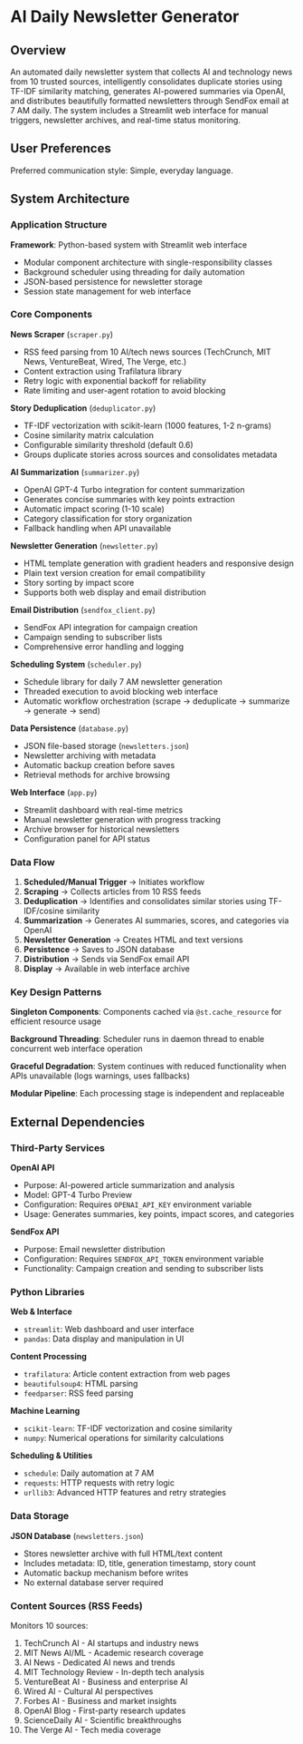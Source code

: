 # AI Daily Newsletter Generator

## Overview

An automated daily newsletter system that collects AI and technology news from 10 trusted sources, intelligently consolidates duplicate stories using TF-IDF similarity matching, generates AI-powered summaries via OpenAI, and distributes beautifully formatted newsletters through SendFox email at 7 AM daily. The system includes a Streamlit web interface for manual triggers, newsletter archives, and real-time status monitoring.

## User Preferences

Preferred communication style: Simple, everyday language.

## System Architecture

### Application Structure

**Framework**: Python-based system with Streamlit web interface
- Modular component architecture with single-responsibility classes
- Background scheduler using threading for daily automation
- JSON-based persistence for newsletter storage
- Session state management for web interface

### Core Components

**News Scraper** (`scraper.py`)
- RSS feed parsing from 10 AI/tech news sources (TechCrunch, MIT News, VentureBeat, Wired, The Verge, etc.)
- Content extraction using Trafilatura library
- Retry logic with exponential backoff for reliability
- Rate limiting and user-agent rotation to avoid blocking

**Story Deduplication** (`deduplicator.py`)
- TF-IDF vectorization with scikit-learn (1000 features, 1-2 n-grams)
- Cosine similarity matrix calculation
- Configurable similarity threshold (default 0.6)
- Groups duplicate stories across sources and consolidates metadata

**AI Summarization** (`summarizer.py`)
- OpenAI GPT-4 Turbo integration for content summarization
- Generates concise summaries with key points extraction
- Automatic impact scoring (1-10 scale)
- Category classification for story organization
- Fallback handling when API unavailable

**Newsletter Generation** (`newsletter.py`)
- HTML template generation with gradient headers and responsive design
- Plain text version creation for email compatibility
- Story sorting by impact score
- Supports both web display and email distribution

**Email Distribution** (`sendfox_client.py`)
- SendFox API integration for campaign creation
- Campaign sending to subscriber lists
- Comprehensive error handling and logging

**Scheduling System** (`scheduler.py`)
- Schedule library for daily 7 AM newsletter generation
- Threaded execution to avoid blocking web interface
- Automatic workflow orchestration (scrape → deduplicate → summarize → generate → send)

**Data Persistence** (`database.py`)
- JSON file-based storage (`newsletters.json`)
- Newsletter archiving with metadata
- Automatic backup creation before saves
- Retrieval methods for archive browsing

**Web Interface** (`app.py`)
- Streamlit dashboard with real-time metrics
- Manual newsletter generation with progress tracking
- Archive browser for historical newsletters
- Configuration panel for API status

### Data Flow

1. **Scheduled/Manual Trigger** → Initiates workflow
2. **Scraping** → Collects articles from 10 RSS feeds
3. **Deduplication** → Identifies and consolidates similar stories using TF-IDF/cosine similarity
4. **Summarization** → Generates AI summaries, scores, and categories via OpenAI
5. **Newsletter Generation** → Creates HTML and text versions
6. **Persistence** → Saves to JSON database
7. **Distribution** → Sends via SendFox email API
8. **Display** → Available in web interface archive

### Key Design Patterns

**Singleton Components**: Components cached via `@st.cache_resource` for efficient resource usage

**Background Threading**: Scheduler runs in daemon thread to enable concurrent web interface operation

**Graceful Degradation**: System continues with reduced functionality when APIs unavailable (logs warnings, uses fallbacks)

**Modular Pipeline**: Each processing stage is independent and replaceable

## External Dependencies

### Third-Party Services

**OpenAI API**
- Purpose: AI-powered article summarization and analysis
- Model: GPT-4 Turbo Preview
- Configuration: Requires `OPENAI_API_KEY` environment variable
- Usage: Generates summaries, key points, impact scores, and categories

**SendFox API**
- Purpose: Email newsletter distribution
- Configuration: Requires `SENDFOX_API_TOKEN` environment variable
- Functionality: Campaign creation and sending to subscriber lists

### Python Libraries

**Web & Interface**
- `streamlit`: Web dashboard and user interface
- `pandas`: Data display and manipulation in UI

**Content Processing**
- `trafilatura`: Article content extraction from web pages
- `beautifulsoup4`: HTML parsing
- `feedparser`: RSS feed parsing

**Machine Learning**
- `scikit-learn`: TF-IDF vectorization and cosine similarity
- `numpy`: Numerical operations for similarity calculations

**Scheduling & Utilities**
- `schedule`: Daily automation at 7 AM
- `requests`: HTTP requests with retry logic
- `urllib3`: Advanced HTTP features and retry strategies

### Data Storage

**JSON Database** (`newsletters.json`)
- Stores newsletter archive with full HTML/text content
- Includes metadata: ID, title, generation timestamp, story count
- Automatic backup mechanism before writes
- No external database server required

### Content Sources (RSS Feeds)

Monitors 10 sources:
1. TechCrunch AI - AI startups and industry news
2. MIT News AI/ML - Academic research coverage
3. AI News - Dedicated AI news and trends
4. MIT Technology Review - In-depth tech analysis
5. VentureBeat AI - Business and enterprise AI
6. Wired AI - Cultural AI perspectives
7. Forbes AI - Business and market insights
8. OpenAI Blog - First-party research updates
9. ScienceDaily AI - Scientific breakthroughs
10. The Verge AI - Tech media coverage